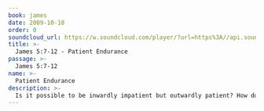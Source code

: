 ```yaml
---
book: james
date: 2009-10-18
order: 0
soundcloud_url: https://w.soundcloud.com/player/?url=https%3A//api.soundcloud.com/tracks/
title: >-
  James 5:7-12 - Patient Endurance
passage: >-
  James 5:7-12
name: >-
  Patient Endurance
description: >-
  Is it possible to be inwardly impatient but outwardly patient? How does the Christian believe attain patience amidst the frustrating injustices of life?
---
```


